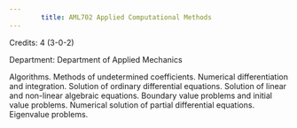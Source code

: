 ```yaml
---
        title: AML702 Applied Computational Methods
---
```

Credits: 4 (3-0-2)

Department: Department of Applied Mechanics

Algorithms. Methods of undetermined coefficients. Numerical differentiation and integration. Solution of ordinary differential equations. Solution of linear and non-linear algebraic equations. Boundary value problems and initial value problems. Numerical solution of partial differential equations. Eigenvalue problems.